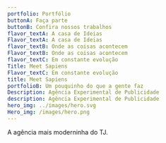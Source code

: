 ```yaml
---
portfolio: Portfólio
buttonA: Faça parte
buttonB: Confira nossos trabalhos
flavor_textA: A casa de Ideias
Flavor_textA: A casa de Ideias
flavor_textB: Onde as coisas acontecem
Flavor_textB: Onde as coisas acontecem
flavor_textC: Em constante evolução
Title: Meet Sapiens
Flavor_textC: Em constante evolução
title: Meet Sapiens
portfolioB: Um pouquinho do que a gente faz
Description: Agência Experimental de Publicidade
description: Agência Experimental de Publicidade
hero_img: ../images/hero.svg
Hero_img: /images/hero.png
---
```


A agência mais moderninha do TJ.